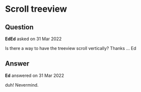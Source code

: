 # Scroll treeview

## Question

**EdEd** asked on 31 Mar 2022

Is there a way to have the treeview scroll vertically? Thanks ... Ed

## Answer

**Ed** answered on 31 Mar 2022

duh! Nevermind. <div style="overflow-y:auto;overflow-x:hidden;height:350px;">
